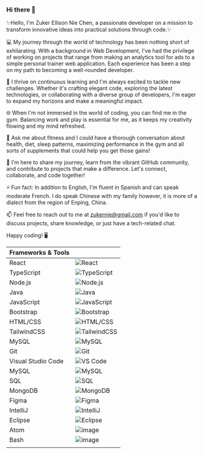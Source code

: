 ### Hi there 👋

 ✨Hello, I'm Zuker Ellison Nie Chen, a passionate developer on a mission to transform innovative ideas into practical solutions through code.✨ 

💻 My journey through the world of technology has been nothing short of exhilarating. With a background in Web Development, I've had the privilege of working on projects that range from making an analytics tool for ads to a simple personal trainer web application. Each experience has been a step on my path to becoming a well-rounded developer.

🚀 I thrive on continuous learning and I'm always excited to tackle new challenges. Whether it's crafting elegant code, exploring the latest technologies, or collaborating with a diverse group of developers, I'm eager to expand my horizons and make a meaningful impact.

🌐 When I'm not immersed in the world of coding, you can find me in the gym. Balancing work and play is essential for me, as it keeps my creativity flowing and my mind refreshed.

💬 Ask me about fitness and I could have a thorough conversation about health, diet, sleep patterns, maximizing performance in the gym and all sorts of supplements that could help you get those gains!

🌟 I'm here to share my journey, learn from the vibrant GitHub community, and contribute to projects that make a difference. Let's connect, collaborate, and code together!

⚡ Fun fact: In addition to English, I'm fluent in Spanish and can speak moderate French. I do speak Chinese with my family however, it is more of a dialect from the region of Enping, China.

📫 Feel free to reach out to me at zukernie@gmail.com if you'd like to discuss projects, share knowledge, or just have a tech-related chat.

Happy coding! 🖥️

| Frameworks & Tools     |                                                     |
|----------------------|-----------------------------------------------------------|
| React                | ![React]([icon-li](https://react.dev/))                                     |
| TypeScript             | ![TypeScript](icon-link)                                   |
| Node.js              | ![Node.js](icon-link)                                   |
| Java                 | ![Java](icon-link)                                      |
| JavaScript           | ![JavaScript](icon-link)                                |
| Bootstrap            | ![Bootstrap](icon-link)                                 |
| HTML/CSS           | ![HTML/CSS](icon-link)                                |
| TailwindCSS          | ![TailwindCSS](icon-link)                                |
| MySQL               | ![MySQL](icon-link)                                    |
| Git                  | ![Git](icon-link)                                       |
| Visual Studio Code   | ![VS Code](icon-link)                                   |
| MySQL                | ![MySQL](icon-link)                                    |
| SQL            | ![SQL](icon-link)                                  |
| MongoDB                | ![MongoDB](icon-link)                                     |
| Figma              | ![Figma](icon-link)                                   |
| IntelliJ              | ![IntelliJ](icon-link)                                   |
| Eclipse              | ![Eclipse](icon-link)                                   |
| Atom              |  ![image](https://github.com/Zuker-nie/zuker-nie/assets/36371577/167d07ef-c74b-49e3-9a95-7d4bf7404c57)|
| Bash              | ![image](https://github.com/Zuker-nie/zuker-nie/assets/36371577/174a8373-00e0-41d6-95e3-c6dcfe429ad8)
                               |



<!--
**Zuker-nie/zuker-nie** is a ✨ _special_ ✨ repository because its `README.md` (this file) appears on your GitHub profile.

Here are some ideas to get you started:

- 🔭 I’m currently working on ...
- 🌱 I’m currently learning ...
- 👯 I’m looking to collaborate on ...
- 🤔 I’m looking for help with ...
- 💬 Ask me about ...
- 📫 How to reach me: ...
- 😄 Pronouns: ...
- ⚡ Fun fact: ...
-->
